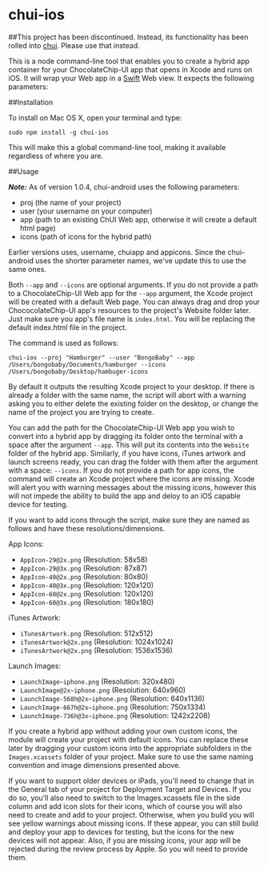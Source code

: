 # chui-ios

##This project has been discontinued. Instead, its functionality has been rolled into [chui](https://github.com/chocolatechip-ui/chui). Please use that instead.

This is a node command-line tool that enables you to create a hybrid app container for your ChocolateChip-UI app that opens in Xcode and runs on iOS. It will wrap your Web app in a <a href="https://developer.apple.com/swift/" target="_blank">Swift</a> Web view. It expects the following parameters:

##Installation

To install on Mac OS X, open your terminal and type:

```
sudo npm install -g chui-ios
```

This will make this a global command-line tool, making it available regardless of where you are.

##Usage

***Note:*** As of version 1.0.4, chui-android uses the following parameters:

- proj (the name of your project)
- user (your username on your computer)
- app (path to an existing ChUI Web app, otherwise it will create a default html page)
- icons (path of icons for the hybrid path)

Earlier versions uses, username, chuiapp and appicons. Since the chui-android uses the shorter parameter names, we've update this to use the same ones.

Both `--app` and `--icons` are optional arguments. If you do not provide a path to a ChocolateChip-UI Web app for the `--app` argument, the Xcode project will be created with a default Web page. You can always drag and drop your ChococolateChip-UI app's resources to the project's Website folder later. Just make sure you app's file name is `index.html`. You will be replacing the default index.html file in the project.

The command is used as follows:

    chui-ios --proj "Hamburger" --user "BongoBaby" --app /Users/bongobaby/Documents/hamburger --icons /Users/bongobaby/Desktop/hambuger-icons


By default it outputs the resulting Xcode project to your desktop. If there is already a folder with the same name, the script will abort with a warning asking you to either delete the existing folder on the desktop, or change the name of the project you are trying to create. 

You can add the path for the ChocolateChip-UI Web app you wish to convert into a hybrid app by dragging its folder onto the terminal with a space after the argument `--app`. This will put its contents into the `Website` folder of the hybrid app. Similarly, if you have icons, iTunes artwork and launch screens ready, you can drag the folder with them after the argument with a space: `--icons`. If you do not provide a path for app icons, the command will create an Xcode project where the icons are missing. Xcode will alert you with warning messages about the missing icons, however this will not impede the ability to build the app and deloy to an iOS capable device for testing. 

If you want to add icons through the script, make sure they are named as follows and have these resolutions/dimensions.

App Icons:

- `AppIcon-29@2x.png` (Resolution: 58x58)
- `AppIcon-29@3x.png` (Resolution: 87x87)
- `AppIcon-40@2x.png` (Resolution: 80x80)
- `AppIcon-40@3x.png` (Resolution: 120x120)
- `AppIcon-60@2x.png` (Resolution: 120x120)
- `AppIcon-60@3x.png` (Resolution: 180x180)

iTunes Artwork:

- `iTunesArtwork.png` (Resolution: 512x512)
- `iTunesArtwork@2x.png` (Resolution: 1024x1024)
- `iTunesArtwork@2x.png` (Resolution: 1536x1536)

Launch Images:

- `LaunchImage~iphone.png` (Resolution: 320x480)
- `LaunchImage@2x~iphone.png` (Resolution: 640x960)
- `LaunchImage-568h@2x~iphone.png` (Resolution: 640x1136)
- `LaunchImage-667h@2x~iphone.png` (Resolution: 750x1334)
- `LaunchImage-736h@3x~iphone.png` (Resolution: 1242x2208)

If you create a hybrid app without adding your own custom icons, the module will create your project with default icons. You can replace these later by dragging your custom icons into the appropriate subfolders in the `Images.xcassets` folder of your project. Make sure to use the same naming convention and image dimensions presented above.

If you want to support older devices or iPads, you'll need to change that in the General tab of your project for Deployment Target and Devices. If you do so, you'll also need to switch to the Images.xcassets file in the side column and add icon slots for their icons, which of course you will also need to create and add to your project. Otherwise, when you build you will see yellow warnings about missing icons. If these appear, you can still build and deploy your app to devices for testing, but the icons for the new devices will not appear. Also, if you are missing icons, your app will be rejected during the review process by Apple. So you will need to provide them. 



